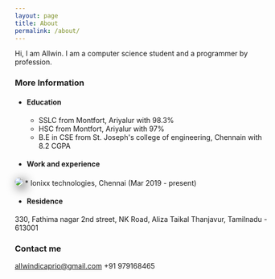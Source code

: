 ```yaml
---
layout: page
title: About
permalink: /about/
---
```


Hi, I am Allwin. I am a computer science student and a programmer by profession. 

### More Information

* #### Education
  * SSLC from Montfort, Ariyalur with 98.3%
  * HSC from Montfort, Ariyalur with 97%
  * B.E in CSE from St. Joseph's college of engineering, Chennain with 8.2 CGPA

* #### Work and experience
<img style="border-radius:30px; box-shadow: 5px 5px 20px;" src="https://hips.hearstapps.com/hmg-prod.s3.amazonaws.com/images/work-at-home-jobs-website-tester-1560284190.jpg">
  * Ionixx technologies, Chennai (Mar 2019 - present)
  
* #### Residence


330, Fathima nagar 2nd street,
NK Road, Aliza Taikal
Thanjavur,
Tamilnadu - 613001
### Contact me <i class="fa fa-address-book" style="font-size:36px; color:#15ABF7"></i>

<i class="fa fa-envelope" aria-hidden="true"></i> [allwindicaprio@gmail.com](mailto:allwindicaprio@gmail.com)
<i class="fa fa-mobile" aria-hidden="true"></i> +91 979168465
